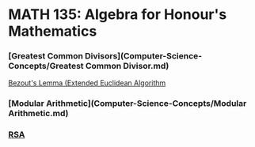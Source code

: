 # MATH 135: Algebra for Honour's Mathematics

### [Greatest Common Divisors](Computer-Science-Concepts/Greatest Common Divisor.md)
[Bezout's Lemma (Extended Euclidean Algorithm](https://github.com/kevintpeng/Extended-Euclidean-Algorithm/blob/master/EEA.rb)
### [Modular Arithmetic](Computer-Science-Concepts/Modular Arithmetic.md)
### [RSA](Computer-Science-Concepts/RSA.md)
